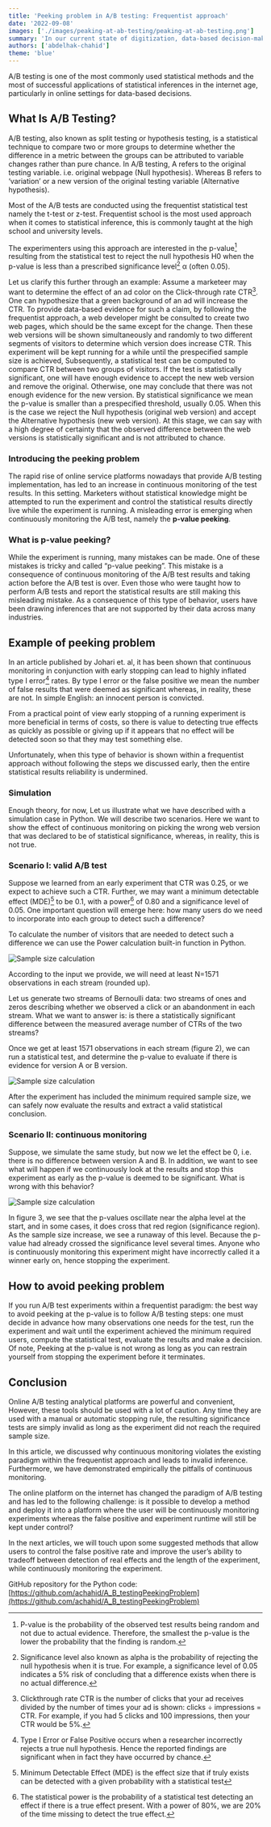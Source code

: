 ```yaml
---
title: 'Peeking problem in A/B testing: Frequentist approach'
date: '2022-09-08'
images: ['./images/peaking-at-ab-testing/peaking-at-ab-testing.png']
summary: 'In our current state of digitization, data-based decision-making has become an integral aspect of online businesses. Evidence-based practice, the paradigm used to make those informed decisions, relies on the use of data and solid statistical methods to solve real problems.'
authors: ['abdelhak-chahid']
theme: 'blue'
---
```


A/B testing is one of the most commonly used statistical methods and the most of successful applications of statistical inferences in the internet age, particularly in online settings for data-based decisions.

## What Is A/B Testing?

A/B testing, also known as split testing or hypothesis testing, is a statistical technique to compare two or more groups to determine whether the difference in a metric between the groups can be attributed to variable changes rather than pure chance. In A/B testing, A refers to the original testing variable. i.e. original webpage (Null hypothesis). Whereas B refers to ‘variation’ or a new version of the original testing variable (Alternative hypothesis).

Most of the A/B tests are conducted using the frequentist statistical test namely the t-test or z-test. Frequentist school is the most used approach when it comes to statistical inference, this is commonly taught at the high school and university levels.

The experimenters using this approach are interested in the p-value[^1] resulting from the statistical test to reject the null hypothesis H0 when the p-value is less than a prescribed significance level[^2] α (often 0.05).

Let us clarify this further through an example: Assume a marketeer may want to determine the effect of an ad color on the Click-through rate CTR[^3]. One can hypothesize that a green background of an ad will increase the CTR. To provide data-based evidence for such a claim, by following the frequentist approach, a web developer might be consulted to create two web pages, which should be the same except for the change. Then these web versions will be shown simultaneously and randomly to two different segments of visitors to determine which version does increase CTR. This experiment will be kept running for a while until the prespecified sample size is achieved, Subsequently, a statistical test can be computed to compare CTR between two groups of visitors. If the test is statistically significant, one will have enough evidence to accept the new web version and remove the original. Otherwise, one may conclude that there was not enough evidence for the new version. By statistical significance we mean the p-value is smaller than a prespecified threshold, usually 0.05. When this is the case we reject the Null hypothesis (original web version) and accept the Alternative hypothesis (new web version). At this stage, we can say with a high degree of certainty that the observed difference between the web versions is statistically significant and is not attributed to chance.

### Introducing the peeking problem

The rapid rise of online service platforms nowadays that provide A/B testing implementation, has led to an increase in continuous monitoring of the test results. In this setting. Marketers without statistical knowledge might be attempted to run the experiment and control the statistical results directly live while the experiment is running. A misleading error is emerging when continuously monitoring the A/B test, namely the **p-value peeking**.

### What is p-value peeking?

While the experiment is running, many mistakes can be made. One of these mistakes is tricky and called “p-value peeking”. This mistake is a consequence of continuous monitoring of the A/B test results and taking action before the A/B test is over. Even those who were taught how to perform A/B tests and report the statistical results are still making this misleading mistake. As a consequence of this type of behavior, users have been drawing inferences that are not supported by their data across many industries.

## Example of peeking problem

In an article published by Johari et. al, it has been shown that continuous monitoring in conjunction with early stopping can lead to highly inflated type I error[^4] rates. By type I error or the false positive we mean the number of false results that were deemed as significant whereas, in reality, these are not. In simple English: an innocent person is convicted.

From a practical point of view early stopping of a running experiment is more beneficial in terms of costs, so there is value to detecting true effects as quickly as possible or giving up if it appears that no effect will be detected soon so that they may test something else.

Unfortunately, when this type of behavior is shown within a frequentist approach without following the steps we discussed early, then the entire statistical results reliability is undermined.

### Simulation

Enough theory, for now, Let us illustrate what we have described with a simulation case in Python. We will describe two scenarios. Here we want to show the effect of continuous monitoring on picking the wrong web version that was declared to be of statistical significance, whereas, in reality, this is not true.

### Scenario I: valid A/B test

Suppose we learned from an early experiment that CTR was 0.25, or we expect to achieve such a CTR. Further, we may want a minimum detectable effect (MDE)[^5] to be 0.1, with a power[^6] of 0.80 and a significance level of 0.05. One important question will emerge here: how many users do we need to incorporate into each group to detect such a difference?

To calculate the number of visitors that are needed to detect such a difference we can use the Power calculation built-in function in Python.

![Sample size calculation](./images/peaking-at-ab-testing/sample-size-calculation.png)

According to the input we provide, we will need at least N=1571 observations in each stream (rounded up).

Let us generate two streams of Bernoulli data: two streams of ones and zeros describing whether we observed a click or an abandonment in each stream. What we want to answer is: is there a statistically significant difference between the measured average number of CTRs of the two streams?

Once we get at least 1571 observations in each stream (figure 2), we can run a statistical test, and determine the p-value to evaluate if there is evidence for version A or B version.

![Sample size calculation](./images/peaking-at-ab-testing/sample-size-graph.png)

After the experiment has included the minimum required sample size, we can safely now evaluate the results and extract a valid statistical conclusion.

### Scenario II: continuous monitoring

Suppose, we simulate the same study, but now we let the effect be 0, i.e. there is no difference between version A and B. In addition, we want to see what will happen if we continuously look at the results and stop this experiment as early as the p-value is deemed to be significant. What is wrong with this behavior?

![Sample size calculation](./images/peaking-at-ab-testing/sample-size-graph2.png)

In figure 3, we see that the p-values oscillate near the alpha level at the start, and in some cases, it does cross that red region (significance region). As the sample size increase, we see a runaway of this level. Because the p-value had already crossed the significance level several times. Anyone who is continuously monitoring this experiment might have incorrectly called it a winner early on, hence stopping the experiment.

## How to avoid peeking problem

If you run A/B test experiments within a frequentist paradigm: the best way to avoid peeking at the p-value is to follow A/B testing steps: one must decide in advance how many observations one needs for the test, run the experiment and wait until the experiment achieved the minimum required users, compute the statistical test, evaluate the results and make a decision. Of note, Peeking at the p-value is not wrong as long as you can restrain yourself from stopping the experiment before it terminates.

## Conclusion

Online A/B testing analytical platforms are powerful and convenient, However, these tools should be used with a lot of caution. Any time they are used with a manual or automatic stopping rule, the resulting significance tests are simply invalid as long as the experiment did not reach the required sample size.

In this article, we discussed why continuous monitoring violates the existing paradigm within the frequentist approach and leads to invalid inference. Furthermore, we have demonstrated empirically the pitfalls of continuous monitoring.

The online platform on the internet has changed the paradigm of A/B testing and has led to the following challenge: is it possible to develop a method and deploy it into a platform where the user will be continuously monitoring experiments whereas the false positive and experiment runtime will still be kept under control?

In the next articles, we will touch upon some suggested methods that allow users to control the false positive rate and improve the user’s ability to tradeoff between detection of real effects and the length of the experiment, while continuously monitoring the experiment.

GitHub repository for the Python code: [https://github.com/achahid/A_B_testingPeekingProblem](https://github.com/achahid/A_B_testingPeekingProblem)

[^1]: P-value is the probability of the observed test results being random and not due to actual evidence. Therefore, the smallest the p-value is the lower the probability that the finding is random.
[^2]: Significance level also known as alpha is the probability of rejecting the null hypothesis when it is true. For example, a significance level of 0.05 indicates a 5% risk of concluding that a difference exists when there is no actual difference.
[^3]: Clickthrough rate CTR is the number of clicks that your ad receives divided by the number of times your ad is shown: clicks ÷ impressions = CTR. For example, if you had 5 clicks and 100 impressions, then your CTR would be 5%.
[^4]: Type I Error or False Positive occurs when a researcher incorrectly rejects a true null hypothesis. Hence the reported findings are significant when in fact they have occurred by chance.
[^5]: Minimum Detectable Effect (MDE) is the effect size that if truly exists can be detected with a given probability with a statistical test
[^6]: The statistical power is the probability of a statistical test detecting an effect if there is a true effect present. With a power of 80%, we are 20% of the time missing to detect the true effect.

